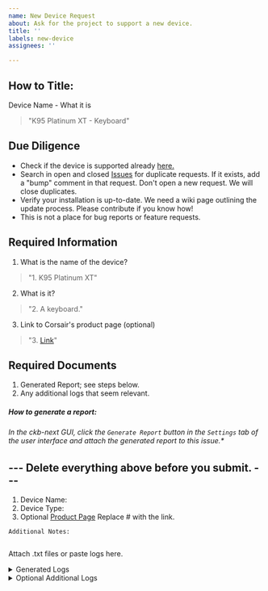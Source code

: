 ```yaml
---
name: New Device Request
about: Ask for the project to support a new device.
title: ''
labels: new-device
assignees: ''

---
```

## How to Title:
Device Name - What it is 
> "K95 Platinum XT - Keyboard"

## Due Diligence
- Check if the device is supported already [here.](/Supported_Hardware.md)
- Search in open and closed [Issues](https://github.com/ckb-next/ckb-next/issues) for duplicate requests. If it exists, add a "bump" comment in that request. Don't open a new request. We will close duplicates.
- Verify your installation is up-to-date. We need a wiki page outlining the update process. Please contribute if you know how!
- This is not a place for bug reports or feature requests.

## Required Information

1. What is the name of the device? 
> "1. K95 Platinum XT"

2. What is it?
> "2. A keyboard."

3. Link to Corsair's product page (optional)
> "3. [Link](https://www.corsair.com/us/en/Categories/Products/Gaming-Keyboards/RGB-Mechanical-Gaming-Keyboards/K95-RGB-PLATINUM-XT-Mechanical-Gaming-Keyboard/p/CH-9127411-NA)"


## Required Documents

1. Generated Report; see steps below.
2. Any additional logs that seem relevant.
##### How to generate a report: 
###### In the ckb-next GUI, click the `Generate Report` button in the `Settings` tab of the user interface and attach the generated report to this issue.*

## --- Delete everything above before you submit. ---

1. Device Name:
2. Device Type:
3. Optional [Product Page](#) Replace # with the link.
```
Additional Notes: 


```
Attach .txt files or paste logs here.
<details><summary>Generated Logs</summary>
<p>

```

-- PASTE HERE --

```

</p>
</details>


<details><summary>Optional Additional Logs</summary>
<p>

```

-- PASTE HERE --

```

</p>
</details>